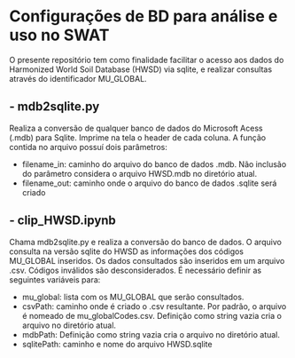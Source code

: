 # Configurações de BD para análise e uso no SWAT
O presente repositório tem como finalidade facilitar o acesso aos dados do Harmonized World Soil Database (HWSD)
via sqlite, e realizar consultas através do identificador MU_GLOBAL.

## - mdb2sqlite.py
Realiza a conversão de qualquer banco de dados do Microsoft Acess (.mdb) para Sqlite. Imprime na tela o header de cada coluna.
A função contida no arquivo possuí dois parâmetros:
  - filename_in: caminho do arquivo do banco de dados .mdb.
Não inclusão do parâmetro considera o arquivo HWSD.mdb no diretório atual.
  - filename_out: caminho onde o arquivo do banco de dados .sqlite será criado

## - clip_HWSD.ipynb
Chama mdb2sqlite.py e realiza a conversão do banco de dados.
O arquivo consulta na versão sqlite do HWSD as informações dos códigos MU_GLOBAL inseridos.
Os dados consultados são inseridos em um arquivo .csv. Códigos inválidos são desconsiderados. 
É necessário definir as seguintes variáveis para:
  - mu_global: lista com os MU_GLOBAL que serão consultados.
  - csvPath: caminho onde é criado o .csv resultante. Por padrão, o arquivo é nomeado de mu_globalCodes.csv. 
Definição como string vazia cria o arquivo no diretório atual.
  - mdbPath: 
Definição como string vazia cria o arquivo no diretório atual.
  - sqlitePath: caminho e nome do arquivo HWSD.sqlite 